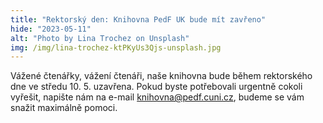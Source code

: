 ```yaml
---
title: "Rektorský den: Knihovna PedF UK bude mít zavřeno"
hide: "2023-05-11"
alt: "Photo by Lina Trochez on Unsplash"
img: /img/lina-trochez-ktPKyUs3Qjs-unsplash.jpg
---
```


Vážené čtenářky, vážení čtenáři, naše knihovna bude během rektorského dne ve
středu 10. 5. uzavřena. Pokud byste potřebovali urgentně cokoli vyřešit,
napište nám na e-mail <a href="mailto:knihovna@pedf.cuni.cz">knihovna@pedf.cuni.cz</a>, budeme se vám snažit maximálně
pomoci. 
